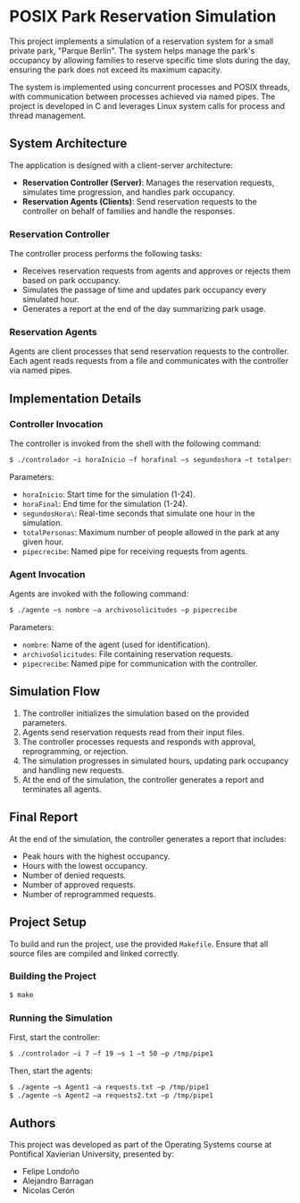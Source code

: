 # POSIX Park Reservation Simulation

This project implements a simulation of a reservation system for a small private park, "Parque Berlín". The system helps manage the park's occupancy by allowing families to reserve specific time slots during the day, ensuring the park does not exceed its maximum capacity.

The system is implemented using concurrent processes and POSIX threads, with communication between processes achieved via named pipes. The project is developed in C and leverages Linux system calls for process and thread management.

## System Architecture

The application is designed with a client-server architecture:

- **Reservation Controller (Server)**: Manages the reservation requests, simulates time progression, and handles park occupancy.
- **Reservation Agents (Clients)**: Send reservation requests to the controller on behalf of families and handle the responses.

### Reservation Controller

The controller process performs the following tasks:

- Receives reservation requests from agents and approves or rejects them based on park occupancy.
- Simulates the passage of time and updates park occupancy every simulated hour.
- Generates a report at the end of the day summarizing park usage.

### Reservation Agents

Agents are client processes that send reservation requests to the controller. Each agent reads requests from a file and communicates with the controller via named pipes.

## Implementation Details

### Controller Invocation

The controller is invoked from the shell with the following command:

```bash
$ ./controlador –i horaInicio –f horafinal –s segundoshora –t totalpersonas –p pipecrecibe
```

Parameters:
- `horaInicio`: Start time for the simulation (1-24).
- `horaFinal`: End time for the simulation (1-24).
- `segundosHora\`: Real-time seconds that simulate one hour in the simulation.
- `totalPersonas`: Maximum number of people allowed in the park at any given hour.
- `pipecrecibe`: Named pipe for receiving requests from agents.

### Agent Invocation

Agents are invoked with the following command:

```bash
$ ./agente –s nombre –a archivosolicitudes –p pipecrecibe
```

Parameters:
- `nombre`: Name of the agent (used for identification).
- `archivoSolicitudes`: File containing reservation requests.
- `pipecrecibe`: Named pipe for communication with the controller.

## Simulation Flow

1. The controller initializes the simulation based on the provided parameters.
2. Agents send reservation requests read from their input files.
3. The controller processes requests and responds with approval, reprogramming, or rejection.
4. The simulation progresses in simulated hours, updating park occupancy and handling new requests.
5. At the end of the simulation, the controller generates a report and terminates all agents.

## Final Report

At the end of the simulation, the controller generates a report that includes:
- Peak hours with the highest occupancy.
- Hours with the lowest occupancy.
- Number of denied requests.
- Number of approved requests.
- Number of reprogrammed requests.

## Project Setup

To build and run the project, use the provided `Makefile`. Ensure that all source files are compiled and linked correctly.

### Building the Project

```bash
$ make
```

### Running the Simulation

First, start the controller:

```bash
$ ./controlador –i 7 –f 19 –s 1 –t 50 –p /tmp/pipe1
```

Then, start the agents:

```bash
$ ./agente –s Agent1 –a requests.txt –p /tmp/pipe1
$ ./agente –s Agent2 –a requests2.txt –p /tmp/pipe1
```

## Authors

This project was developed as part of the Operating Systems course at Pontifical Xavierian University, presented by:

- Felipe Londoño
- Alejandro Barragan
- Nicolas Cerón
